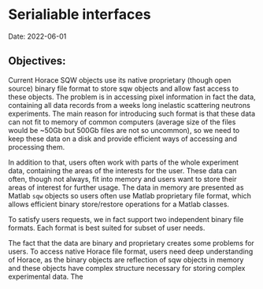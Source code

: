 # Serialiable interfaces
Date: 2022-06-01

## Objectives:
Current Horace SQW objects use its native proprietary (though open source) binary file format to store sqw objects and allow fast access to these objects. The problem is in accessing pixel information in fact the data, containing all data records from a weeks long inelastic scattering neutrons experiments. The main reason for introducing such format is that these data can not fit to memory of common computers (average size of the files would be ~50Gb but 500Gb files are not so uncommon), so we need to keep these data on a disk and provide efficient ways of accessing and processing them. 

In addition to that, users often work with parts of the whole experiment data, containing the areas of the interests for the user. These data can often, though not always, fit into memory and users want to store their areas of interest for further usage. The data in memory are presented as Matlab `sqw` objects so users often use Matlab proprietary file format, which allows efficient binary store/restore operations for a Matlab classes.

To satisfy users requests, we in fact support two independent binary file formats. Each format is best suited for subset of user needs. 

The fact that the data are binary and proprietary creates some problems for users. To access native Horace file format, users need deep understanding of Horace, as the binary objects are reflection of sqw objects in memory and these objects have complex structure necessary for storing complex experimental data. The 
